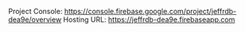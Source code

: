 Project Console: https://console.firebase.google.com/project/jeffrdb-dea9e/overview
Hosting URL: https://jeffrdb-dea9e.firebaseapp.com
